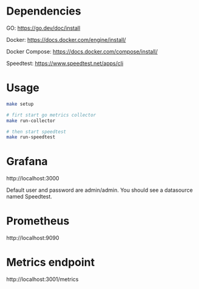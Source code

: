 # Dependencies
GO: https://go.dev/doc/install

Docker: https://docs.docker.com/engine/install/

Docker Compose: https://docs.docker.com/compose/install/

Speedtest: https://www.speedtest.net/apps/cli

# Usage

```bash
make setup

# firt start go metrics collector
make run-collector

# then start speedtest
make run-speedtest
```

# Grafana
http://localhost:3000

Default user and password are admin/admin.
You should see a datasource named Speedtest.

# Prometheus
http://localhost:9090

# Metrics endpoint
http://localhost:3001/metrics
